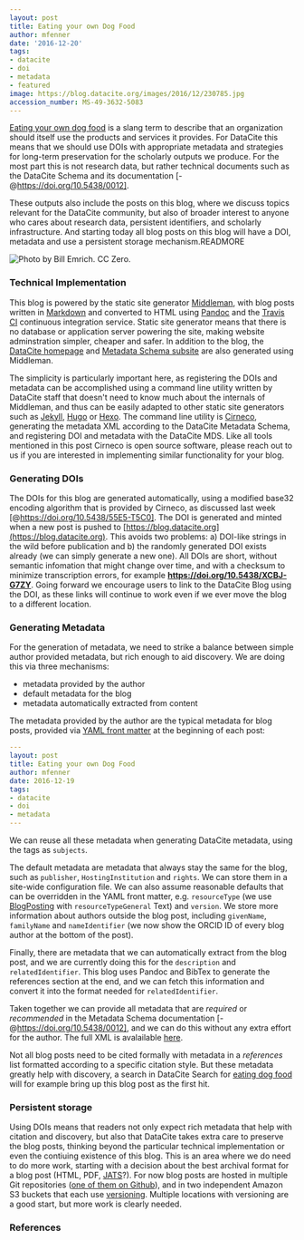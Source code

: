 ```yaml
---
layout: post
title: Eating your own Dog Food
author: mfenner
date: '2016-12-20'
tags:
- datacite
- doi
- metadata
- featured
image: https://blog.datacite.org/images/2016/12/230785.jpg
accession_number: MS-49-3632-5083
---
```

[Eating your own dog food](https://newrepublic.com/article/115349/dogfooding-tech-slang-working-out-glitches) is a slang term to describe that an organization should itself use the products and services it provides. For DataCite this means that we should use DOIs with appropriate metadata and strategies for long-term preservation for the scholarly outputs we produce. For the most part this is not research data, but rather technical documents such as the DataCite Schema and its documentation [-@https://doi.org/10.5438/0012].

These outputs also include the posts on this blog, where we discuss topics relevant for the DataCite community, but also of broader interest to anyone who cares about research data, persistent identifiers, and scholarly infrastructure. And starting today all blog posts on this blog will have a DOI, metadata and use a persistent storage mechanism.READMORE

![Photo by [Bill Emrich](https://www.pexels.com/photo/black-and-tan-yorkshire-terrier-puppy-230785/). [CC Zero](https://creativecommons.org/publicdomain/zero/1.0/).](/images/2016/12/230785.jpg)

### Technical Implementation

This blog is powered by the static site generator [Middleman](https://middlemanapp.com/), with blog posts written in [Markdown](http://commonmark.org/) and converted to HTML using [Pandoc](http://pandoc.org/) and the [Travis CI](https://travis-ci.org) continuous integration service. Static site generator means that there is no database or application server powering the site, making website adminstration simpler, cheaper and safer. In addition to the blog, the [DataCite homepage](https://www.datacite.org) and [Metadata Schema subsite](https://schema.datacite.org) are also generated using Middleman.

The simplicity is particularly important here, as registering the DOIs and metadata can be accomplished using a command line utility written by DataCite staff that doesn't need to know much about the internals of Middleman, and thus can be easily adapted to other static site generators such as [Jekyll](http://jekyllrb.com/), [Hugo](http://gohugo.io/) or [Hexo](https://hexo.io/). The command line utility is [Cirneco](https://github.com/datacite/cirneco), generating the metadata XML according to the DataCite Metadata Schema, and registering DOI and metadata with the DataCite MDS. Like all tools mentioned in this post Cirneco is open source software, please reach out to us if you are interested in implementing similar functionality for your blog.

### Generating DOIs

The DOIs for this blog are generated automatically, using a modified base32 encoding algorithm that is provided by Cirneco, as discussed last week [@https://doi.org/10.5438/55E5-T5C0]. The DOI is generated and minted when a new post is pushed to [https://blog.datacite.org](https://blog.datacite.org). This avoids two problems: a) DOI-like strings in the wild before publication and b) the randomly generated DOI exists already (we can simply generate a new one). All DOIs are short, without semantic infomation that might change over time, and with a checksum to minimize transcription errors, for example **https://doi.org/10.5438/XCBJ-G7ZY**. Going forward we encourage users to link to the DataCite Blog using the DOI, as these links will continue to work even if we ever move the blog to a different location.

### Generating Metadata

For the generation of metadata, we need to strike a  balance between simple author provided metadata, but rich enough to aid discovery. We are doing this via three mechanisms:

* metadata provided by the author
* default metadata for the blog
* metadata automatically extracted from content

The metadata provided by the author are the typical metadata for blog posts, provided via [YAML front matter](https://gohugo.io/content/front-matter/) at the beginning of each post:

```yaml
---
layout: post
title: Eating your own Dog Food
author: mfenner
date: 2016-12-19
tags:
- datacite
- doi
- metadata
---
```

We can reuse all these metadata when generating DataCite metadata, using the tags as `subjects`.

The default metadata are metadata that always stay the same for the blog, such as `publisher`, `HostingInstitution` and `rights`. We can store them in a site-wide configuration file. We can also assume reasonable defaults that can be overridden in the YAML front matter, e.g. `resourceType` (we use [BlogPosting](https://schema.org/BlogPosting) with `resourceTypeGeneral` Text) and `version`. We store more information about authors outside the blog post, including `givenName`, `familyName` and `nameIdentifier` (we now show the ORCID ID of every blog author at the bottom of the post).

Finally, there are metadata that we can automatically extract from the blog post, and we are currently doing this for the `description` and `relatedIdentifier`. This blog uses Pandoc and BibTex to generate the references section at the end, and we can fetch this information and convert it into the format needed for `relatedIdentifier`.

Taken together we can provide all metadata that are *required* or *recommended* in the Metadata Schema documentation [-@https://doi.org/10.5438/0012], and we can do this without any extra effort for the author. The full XML is avalailable [here](https://data.datacite.org/application/x-datacite+xml/10.5438/4K3M-NYVG).

Not all blog posts need to be cited formally with metadata in a *references* list formatted according to a specific citation style. But these metadata greatly help with discovery, a search in DataCite Search for [eating dog food](http://search.datacite.org/works?query=eating+dog+food) will for example bring up this blog post as the first hit.

### Persistent storage

Using DOIs means that readers not only expect rich metadata that help with citation and discovery, but also that DataCite takes extra care to preserve the blog posts, thinking beyond the particular technical implementation or even the contiuing existence of this blog. This is an area where we do need to do more work, starting with a decision about the best archival format for a blog post (HTML, PDF, [JATS](https://jats.nlm.nih.gov/)?). For now blog posts are hosted in multiple Git repositories ([one of them on Github](https://github.com/datacite/blog)), and in two independent Amazon S3 buckets that each use [versioning](http://docs.aws.amazon.com/AmazonS3/latest/dev/Versioning.html). Multiple locations with versioning are a good start, but more work is clearly needed.

### References
